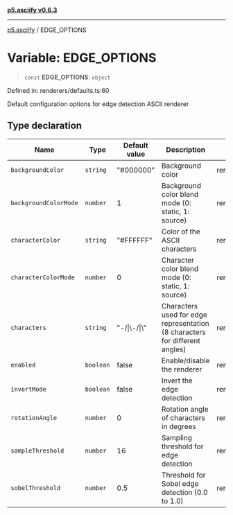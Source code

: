 [**p5.asciify v0.6.3**](../README.md)

***

[p5.asciify](../globals.md) / EDGE\_OPTIONS

# Variable: EDGE\_OPTIONS

> `const` **EDGE\_OPTIONS**: `object`

Defined in: renderers/defaults.ts:60

Default configuration options for edge detection ASCII renderer

## Type declaration

| Name | Type | Default value | Description | Defined in |
| ------ | ------ | ------ | ------ | ------ |
| <a id="backgroundcolor"></a> `backgroundColor` | `string` | "#000000" | Background color | renderers/defaults.ts:70 |
| <a id="backgroundcolormode"></a> `backgroundColorMode` | `number` | 1 | Background color blend mode (0: static, 1: source) | renderers/defaults.ts:72 |
| <a id="charactercolor"></a> `characterColor` | `string` | "#FFFFFF" | Color of the ASCII characters | renderers/defaults.ts:66 |
| <a id="charactercolormode"></a> `characterColorMode` | `number` | 0 | Character color blend mode (0: static, 1: source) | renderers/defaults.ts:68 |
| <a id="characters"></a> `characters` | `string` | "-/\|\\-/\|\\" | Characters used for edge representation (8 characters for different angles) | renderers/defaults.ts:64 |
| <a id="enabled"></a> `enabled` | `boolean` | false | Enable/disable the renderer | renderers/defaults.ts:62 |
| <a id="invertmode"></a> `invertMode` | `boolean` | false | Invert the edge detection | renderers/defaults.ts:74 |
| <a id="rotationangle"></a> `rotationAngle` | `number` | 0 | Rotation angle of characters in degrees | renderers/defaults.ts:80 |
| <a id="samplethreshold"></a> `sampleThreshold` | `number` | 16 | Sampling threshold for edge detection | renderers/defaults.ts:78 |
| <a id="sobelthreshold"></a> `sobelThreshold` | `number` | 0.5 | Threshold for Sobel edge detection (0.0 to 1.0) | renderers/defaults.ts:76 |
